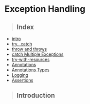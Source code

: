 # Exception Handling
> ## Index
 - [intro]()
 - [try...catch]()
 - [throw and throws]()
 - [catch Multiple Exceptions]()
 - [try-with-resources]()
 - [Annotations]()
 - [Annotations Types]()
 - [Logging]()
 - [Assertions]()

> ## Introduction
